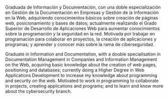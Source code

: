 Graduada de Información y Documentación, con una doble especialización en Gestión de la Documentación en Empresas y Gestión de la Información en la Web, adquiriendo conocimientos básicos sobre creación de páginas web, posicionamiento y bases de datos; actualmente realizando el Grado Superior de Desarrollo de Aplicaciones Web para aumentar conocimientos sobre la programación y la seguridad en la red. Motivada por trabajar en programación para colaborar en proyectos, la creación de aplicaciones y programas; y aprender y conocer más sobre la rama de ciberseguridad.

Graduate in Information and Documentation, with a double specialisation in Documentation Management in Companies and Information Management on the Web, acquiring basic knowledge about the creation of web pages, positioning and databases; currently doing a Higher Degree in Web Applications Development to increase my knowledge about programming and security on the web. Motivated to work in programming to collaborate in projects, creating applications and programs; and to learn and know more about the cybersecurity branch.
